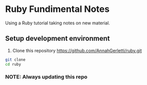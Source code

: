
# Ruby Fundimental Notes
Using a Ruby tutorial taking notes on new material.

## Setup development environment

1. Clone this repository https://github.com/AnnahGerletti/ruby.git

  ```sh
  git clone 
  cd ruby
  ```


### NOTE: Always updating this repo

